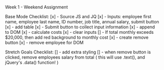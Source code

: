 Week 1 - Weekend Assignment

Base Mode Checklist:
[x] - Source JS and JQ
[x] - Inputs: employee first name, employee last name, ID number, job  title, annual salary, submit button
[x] - add table
[x] - Submit button to collect input information
[x] - append to DOM
[x] - calculate costs
[x] - clear inputs
[] - If total monthly exceeds $20,000, then add red background to monthly cost
[x] - create remove button
[x] - remove employee for DOM

Stretch Goals Checklist:
[] - add extra styling
[] - when remove button is clicked, remove employees salary from total ( this will use .text(), and jQuery's .data() function! )